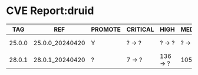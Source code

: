 # CVE Report:druid
|  TAG   |       REF       | PROMOTE | CRITICAL |   HIGH   |  MEDIUM  |   LOW   | UNKNOWN |
|--------|-----------------|---------|----------|----------|----------|---------|---------|
| 25.0.0 | 25.0.0_20240420 | Y       | ? -> ?   | ? -> ?   | ? -> ?   | ? -> ?  | ? -> ?  |
| 28.0.1 | 28.0.1_20240420 | ?       | 7 -> ?   | 136 -> ? | 105 -> ? | 30 -> ? | 0 -> ?  |
